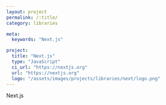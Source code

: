 ```yaml
---
layout: project
permalink: /:title/
category: libraries

meta:
  keywords: "Next.js"

project:
  title: "Next.js"
  type: "JavaScript"
  ci_url: "https://nextjs.org"
  url: "https://nextjs.org"
  logo: "/assets/images/projects/libraries/next/logo.png"
---
```


<p>Next.js</p>
